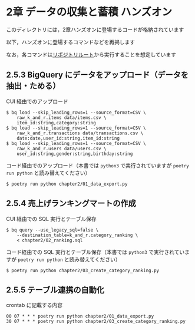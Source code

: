 # 2章 データの収集と蓄積 ハンズオン

このディレクトリには，2章ハンズオンに登場するコードが格納されています

以下，ハンズオンに登場するコマンドなどを再掲します

なお，各コマンドは[リポジトリルート](../)から実行することを想定しています

## 2.5.3 BigQuery にデータをアップロード（データを抽出・ためる）

CUI 経由でのアップロード

```console
$ bq load --skip_leading_rows=1 --source_format=CSV \
    raw_k_and_r.items data/items.csv \
    item_id:string,category:string
$ bq load --skip_leading_rows=1 --source_format=CSV \
    raw_k_and_r.transactions data/transactions.csv \
    date:date,user_id:string,item_id:string
$ bq load --skip_leading_rows=1 --source_format=CSV \
    raw_k_and_r.users data/users.csv \
    user_id:string,gender:string,birthday:string
```

コード経由でのアップロード（本書では `python3` で実行されていますが `poetry run python` と読み替えてください）

```console
$ poetry run python chapter2/01_data_export.py
```

## 2.5.4 売上げランキングマートの作成

CUI 経由での SQL 実行とテーブル保存

```console
$ bq query --use_legacy_sql=false \
    --destination_table=k_and_r.category_ranking \
    < chapter2/02_ranking.sql
```

コード経由での SQL 実行とテーブル保存（本書では `python3` で実行されていますが `poetry run python` と読み替えてください）

```console
$ poetry run python chapter2/03_create_category_ranking.py
```

## 2.5.5 テーブル連携の自動化

crontab に記載する内容

```
00 07 * * * poetry run python chapter2/01_data_export.py
30 07 * * * poetry run python chapter2/03_create_category_ranking.py
```
